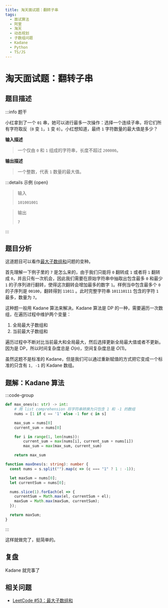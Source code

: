 ```yaml
---
title: 淘天面试题：翻转子串
tags:
  - 面试算法
  - 阿里
  - 淘天
  - 动态规划
  - 子数组问题
  - Kadane
  - Python
  - TS/JS
---
```


# 淘天面试题：翻转子串

## 题目描述

:::info 题干

小红拿到了一个 `01` 串，她可以进行最多一次操作：选择一个连续子串，将它们所有字符取反（`0` 变 `1`，`1` 变 `0`）。小红想知道，最终 `1` 字符数量的最大值是多少？

**输入描述**

> 一个仅由 `0` 和 `1` 组成的字符串，长度不超过 `200000`。

**输出描述**

> 一个整数，代表 `1` 数量的最大值。

:::details 示例 {open}

> 输入
>
> ```
> 101001001
> ```

> 输出
>
> ```
> 7
> ```

:::

## 题目分析

这道题目可以看作[最大子数组和](../leetcode/lc-0053)问题的变种。

首先理解一下例子里的 `7` 是怎么来的，由于我们只能将 `0` 翻转成 `1` 或者将 `1` 翻转成 `0`，并且只有一次机会，因此我们需要在原始字符串中抽取出包含最多 `0` 和最少 `1` 的子序列进行翻转，使得这次翻转会增加最多的数字 `1`。样例当中包含最多个 `0` 的子序列是 `00100`，翻转得到 `11011` 。此时完整字符串 `101110111` 包含的字符 `1` 最多，数量为 `7`。

这种题一般用 Kadane 算法来解决。Kadane 算法是 DP 的一种，需要遍历一次数组，在遍历过程中维护两个变量：

1. 全局最大子数组和
2. 当前最大子数组和

遍历过程中不断对比当前最大和全局最大，然后选择更新全局最大值或者不更新。因为是 DP，所以时间复杂度总是 $O(n)$，空间复杂度总是 $O(1)$。

虽然这题不是标准的 Kadane，但是我们可以通过重新赋值的方式把它变成一个标准的只含有 `1, -1` 的 Kadane 数组。

## 题解：Kadane 算法

:::code-group

```python [Python]
def max_ones(s: str) -> int:
    # 用 list comprehension 将字符串转换为只包含 1 和 -1 的数组
    nums = [1 if c == '1' else -1 for c in s]

    max_sum = nums[0]
    current_sum = nums[0]

    for i in range(1, len(nums)):
        current_sum = max(nums[i], current_sum + nums[i])
        max_sum = max(max_sum, current_sum)

    return max_sum
```

```ts [TypeScript]
function maxOnes(s: string): number {
  const nums = s.split("").map(c => (c === "1" ? 1 : -1));

  let maxSum = nums[0];
  let currentSum = nums[0];

  nums.slice(1).forEach(el => {
    currentSum = Math.max(el, currentSum + el);
    maxSum = Math.max(maxSum, currentSum);
  });

  return maxSum;
}
```

:::

这样就做完了，挺简单的。

## 复盘

Kadane 就完事了

## 相关问题

- [LeetCode #53：最大子数组和](../leetcode/lc-0053)
